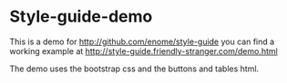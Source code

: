 # Style-guide-demo

This is a demo for http://github.com/enome/style-guide you can find a working example at http://style-guide.friendly-stranger.com/demo.html 

The demo uses the bootstrap css and the buttons and tables html.
